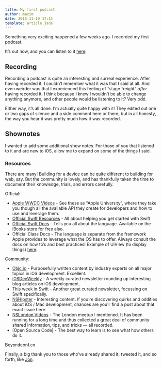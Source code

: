 ```yaml
---
title: My first podcast
author: maxim
date: 2015-11-10 17:15
template: article.jade
---
```


Something very exciting happened a few weeks ago. I recorded my first podcast. 

It’s out now, and you can listen to it [here](http://beyondconf.co/an-interview-with-maxim-cramer/). 

## Recording

Recording a podcast is quite an interesting and surreal experience. After having recorded it, I couldn’t remember what it was that I said at all. And even weirder was that I experienced this feeling of “stage freight” _after_ having recorded it. I think because I knew I wouldn’t be able to change anything anymore, and other people would be listening to it? Very odd.

Either way, it’s all done. I’m actually quite happy with it! They edited out one or two gaps of silence and a side comment here or there, but in all honesty, the way you hear it was pretty much how it was recorded. 

## Shownotes

I wanted to add some additional show notes. For those of you that listened to it and are new to iOS, allow me to expand on some of the things I said. 

### Resources

There are many! Building for a device can be quite different to building for web, say. But the community is lovely, and has thankfully taken the time to document their knowledge, trials, and errors carefully.

Official:

- [Apple WWDC Videos](https://developer.apple.com/videos/) - See these as “Apple University”, where they take you though all the available API they create for developers and how to use and leverage them. 
- [Official Swift Resources](https://developer.apple.com/swift/resources/) - All about helping you get started with Swift
- [Official Swift Docs](https://developer.apple.com/library/ios/documentation/Swift/Conceptual/Swift_Programming_Language/) - Tells you all about the language. Available on the iBooks store for free also.
- Official Class Docs - The language is separate from the framework Apple provides to leverage what the OS has to offer. Always consult the docs on how to’s and best practices! Example of UIView (to display things) [here](https://developer.apple.com/library/ios/documentation/UIKit/Reference/UIView_Class/).

Community:

- [Objc.io](https://www.objc.io/issues/) - Purposefully written content by industry experts on all major topics in iOS development. Excellent.
- [iOSDevWeekly](https://iosdevweekly.com) - A weekly curated newsletter rounding up interesting blog articles on iOS development.
- [This week in Swift](https://swiftnews.curated.co) - Another great curated newsletter, focussing on Swift specifically. 
- [NSHipster](http://nshipster.com) - Interesting content. If you’re discovering quirks and oddities about iOS / Mac development, chances are you’ll find a post about that exact issue here.
- [NSLondon Videos](https://vimeo.com/user20904333/videos/page:1/sort:date) - The London meetup I mentioned. It has been running for a long time and thus collected a great deal of community shared information, tips, and tricks — all recorded. 
- [Open Source Code] - The best way to learn is to see what how others do it. 

Beyondconf.co 

Finally, a big thank you to those who’ve already shared it, tweeted it, and so forth, like [Jon](https://twitter.com/jonhocking/status/663740710529728516). 





